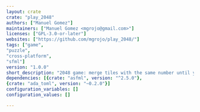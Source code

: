 ```yaml
---
layout: crate
crate: "play_2048"
authors: ["Manuel Gomez"]
maintainers: ["Manuel Gomez <mgrojo@gmail.com>"]
licenses: ["GPL-3.0-or-later"]
websites: ["https://github.com/mgrojo/play_2048/"]
tags: ["game",
"puzzle",
"cross-platform",
"sfml"]
version: "1.0.0"
short_description: "2048 game: merge tiles with the same number until you add up to 2048"
dependencies: [{crate: "asfml", version: "^2.5.0"},
{crate: "ada_toml", version: "~0.2.0"}]
configuration_variables: []
configuration_values: []

---
```



